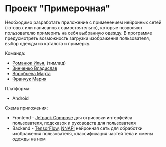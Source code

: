 # Проект "Примерочная"

Необходимо разработать приложение с применением нейронных сетей (готовых или написанных самостоятельно), которые позволяют пользователю примерить на себя выбранную одежду. В программе предусмотреть возможность загрузки изображения пользователя, выбор одежды из каталога и примерку.

Команда:
* [Романюк Илья](https://github.com/ilyss01), (тимлид)
* [Зинченко Владислав](https://github.com/The-best13)
* [Воробьева Марта](https://github.com/marrtta)
* [Франчук Мария](https://github.com/MayaRey)

Платформа:
* Android 

Схема приложения:
* Frontend - [Jetpack Compose](https://developer.android.com/jetpack/compose) для отрисовки интерфейса пользователя, подсказок и руководств для пользователя
* Backend - [TensorFlow](https://www.tensorflow.org/lite/android), [NNAPI](https://developer.android.com/ndk/guides/neuralnetworks/) нейронная сеть для обработки изображения пользователя, классификация частей тела и смены одежды на нем
